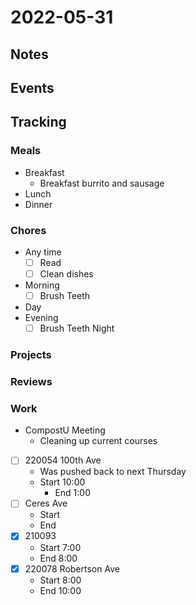 # 2022-05-31
## Notes

## Events

## Tracking
### Meals
- Breakfast
	- Breakfast burrito and sausage
- Lunch
- Dinner

### Chores
- Any time
	- [ ] Read
	- [ ] Clean dishes
- Morning
	- [ ] Brush Teeth
- Day
- Evening
	- [ ] Brush Teeth Night

### Projects

### Reviews

### Work

- CompostU Meeting
	- Cleaning up current courses


- [ ] 220054 100th Ave
	- Was pushed back to next Thursday
	- Start 10:00
		- End 1:00
- [ ] Ceres Ave
	- Start
	- End
- [x] 210093
	- Start 7:00
	- End 8:00
- [x] 220078 Robertson Ave
	- Start 8:00
	- End 10:00